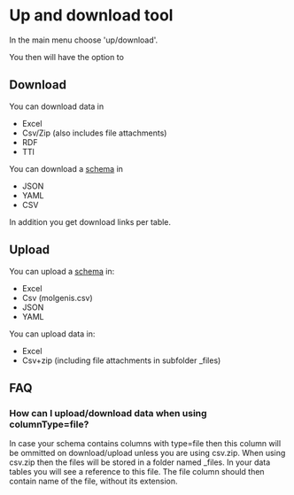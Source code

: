 # Up and download tool

In the main menu choose 'up/download'.

You then will have the option to

## Download

You can download data in

* Excel
* Csv/Zip (also includes file attachments)
* RDF
* TTl

You can download a [schema](use_schema.md) in

* JSON
* YAML
* CSV

In addition you get download links per table.

## Upload

You can upload a [schema](use_schema.md) in:

* Excel
* Csv (molgenis.csv)
* JSON
* YAML

You can upload data in:

* Excel
* Csv+zip (including file attachments in subfolder _files)

## FAQ

### How can I upload/download data when using columnType=file?

In case your schema contains columns with type=file then this column will be ommitted on download/upload unless you are
using csv.zip. When using csv.zip then the files will be stored in a folder named _files. In your data tables you will
see a reference to this file. The file column should then contain name of the file, without its extension.